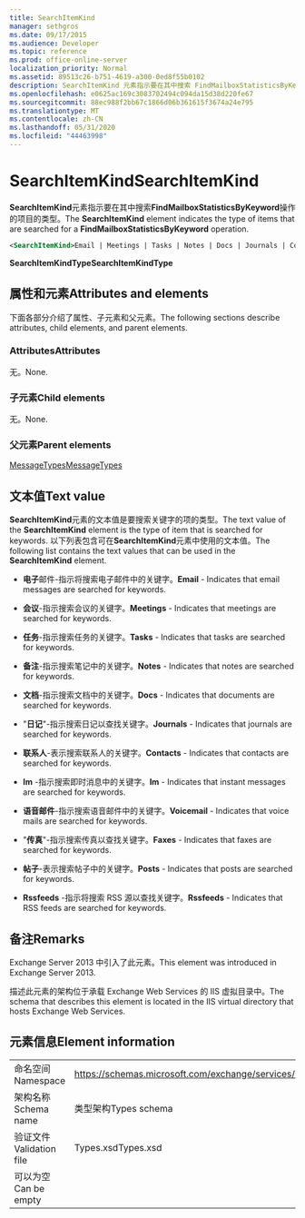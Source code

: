 ```yaml
---
title: SearchItemKind
manager: sethgros
ms.date: 09/17/2015
ms.audience: Developer
ms.topic: reference
ms.prod: office-online-server
localization_priority: Normal
ms.assetid: 89513c26-b751-4619-a300-0ed8f55b0102
description: SearchItemKind 元素指示要在其中搜索 FindMailboxStatisticsByKeyword 操作的项目的类型。
ms.openlocfilehash: e0625ac169c3083702494c094da15d38d220fe67
ms.sourcegitcommit: 88ec988f2bb67c1866d06b361615f3674a24e795
ms.translationtype: MT
ms.contentlocale: zh-CN
ms.lasthandoff: 05/31/2020
ms.locfileid: "44463998"
---
```

# <a name="searchitemkind"></a><span data-ttu-id="e0ca4-103">SearchItemKind</span><span class="sxs-lookup"><span data-stu-id="e0ca4-103">SearchItemKind</span></span>

<span data-ttu-id="e0ca4-104">**SearchItemKind**元素指示要在其中搜索**FindMailboxStatisticsByKeyword**操作的项目的类型。</span><span class="sxs-lookup"><span data-stu-id="e0ca4-104">The **SearchItemKind** element indicates the type of items that are searched for a **FindMailboxStatisticsByKeyword** operation.</span></span> 
  
```XML
<SearchItemKind>Email | Meetings | Tasks | Notes | Docs | Journals | Contacts | Im | Voicemail | Faxes | Posts | Rssfeeds</SearchItemKind>
```

 <span data-ttu-id="e0ca4-105">**SearchItemKindType**</span><span class="sxs-lookup"><span data-stu-id="e0ca4-105">**SearchItemKindType**</span></span>
## <a name="attributes-and-elements"></a><span data-ttu-id="e0ca4-106">属性和元素</span><span class="sxs-lookup"><span data-stu-id="e0ca4-106">Attributes and elements</span></span>

<span data-ttu-id="e0ca4-107">下面各部分介绍了属性、子元素和父元素。</span><span class="sxs-lookup"><span data-stu-id="e0ca4-107">The following sections describe attributes, child elements, and parent elements.</span></span>
  
### <a name="attributes"></a><span data-ttu-id="e0ca4-108">Attributes</span><span class="sxs-lookup"><span data-stu-id="e0ca4-108">Attributes</span></span>

<span data-ttu-id="e0ca4-109">无。</span><span class="sxs-lookup"><span data-stu-id="e0ca4-109">None.</span></span>
  
### <a name="child-elements"></a><span data-ttu-id="e0ca4-110">子元素</span><span class="sxs-lookup"><span data-stu-id="e0ca4-110">Child elements</span></span>

<span data-ttu-id="e0ca4-111">无。</span><span class="sxs-lookup"><span data-stu-id="e0ca4-111">None.</span></span>
  
### <a name="parent-elements"></a><span data-ttu-id="e0ca4-112">父元素</span><span class="sxs-lookup"><span data-stu-id="e0ca4-112">Parent elements</span></span>

[<span data-ttu-id="e0ca4-113">MessageTypes</span><span class="sxs-lookup"><span data-stu-id="e0ca4-113">MessageTypes</span></span>](messagetypes.md)
  
## <a name="text-value"></a><span data-ttu-id="e0ca4-114">文本值</span><span class="sxs-lookup"><span data-stu-id="e0ca4-114">Text value</span></span>

<span data-ttu-id="e0ca4-115">**SearchItemKind**元素的文本值是要搜索关键字的项的类型。</span><span class="sxs-lookup"><span data-stu-id="e0ca4-115">The text value of the **SearchItemKind** element is the type of item that is searched for keywords.</span></span> <span data-ttu-id="e0ca4-116">以下列表包含可在**SearchItemKind**元素中使用的文本值。</span><span class="sxs-lookup"><span data-stu-id="e0ca4-116">The following list contains the text values that can be used in the **SearchItemKind** element.</span></span> 
  
- <span data-ttu-id="e0ca4-117">**电子**邮件-指示将搜索电子邮件中的关键字。</span><span class="sxs-lookup"><span data-stu-id="e0ca4-117">**Email** - Indicates that email messages are searched for keywords.</span></span> 
    
- <span data-ttu-id="e0ca4-118">**会议**-指示搜索会议的关键字。</span><span class="sxs-lookup"><span data-stu-id="e0ca4-118">**Meetings** - Indicates that meetings are searched for keywords.</span></span> 
    
- <span data-ttu-id="e0ca4-119">**任务**-指示搜索任务的关键字。</span><span class="sxs-lookup"><span data-stu-id="e0ca4-119">**Tasks** - Indicates that tasks are searched for keywords.</span></span> 
    
- <span data-ttu-id="e0ca4-120">**备注**-指示搜索笔记中的关键字。</span><span class="sxs-lookup"><span data-stu-id="e0ca4-120">**Notes** - Indicates that notes are searched for keywords.</span></span> 
    
- <span data-ttu-id="e0ca4-121">**文档**-指示搜索文档中的关键字。</span><span class="sxs-lookup"><span data-stu-id="e0ca4-121">**Docs** - Indicates that documents are searched for keywords.</span></span> 
    
- <span data-ttu-id="e0ca4-122">"**日记**"-指示搜索日记以查找关键字。</span><span class="sxs-lookup"><span data-stu-id="e0ca4-122">**Journals** - Indicates that journals are searched for keywords.</span></span> 
    
- <span data-ttu-id="e0ca4-123">**联系人**-表示搜索联系人的关键字。</span><span class="sxs-lookup"><span data-stu-id="e0ca4-123">**Contacts** - Indicates that contacts are searched for keywords.</span></span> 
    
- <span data-ttu-id="e0ca4-124">**Im** -指示搜索即时消息中的关键字。</span><span class="sxs-lookup"><span data-stu-id="e0ca4-124">**Im** - Indicates that instant messages are searched for keywords.</span></span> 
    
- <span data-ttu-id="e0ca4-125">**语音邮件**-指示搜索语音邮件中的关键字。</span><span class="sxs-lookup"><span data-stu-id="e0ca4-125">**Voicemail** - Indicates that voice mails are searched for keywords.</span></span> 
    
- <span data-ttu-id="e0ca4-126">"**传真**"-指示搜索传真以查找关键字。</span><span class="sxs-lookup"><span data-stu-id="e0ca4-126">**Faxes** - Indicates that faxes are searched for keywords.</span></span> 
    
- <span data-ttu-id="e0ca4-127">**帖子**-表示搜索帖子中的关键字。</span><span class="sxs-lookup"><span data-stu-id="e0ca4-127">**Posts** - Indicates that posts are searched for keywords.</span></span> 
    
- <span data-ttu-id="e0ca4-128">**Rssfeeds** -指示将搜索 RSS 源以查找关键字。</span><span class="sxs-lookup"><span data-stu-id="e0ca4-128">**Rssfeeds** - Indicates that RSS feeds are searched for keywords.</span></span> 
    
## <a name="remarks"></a><span data-ttu-id="e0ca4-129">备注</span><span class="sxs-lookup"><span data-stu-id="e0ca4-129">Remarks</span></span>

<span data-ttu-id="e0ca4-130">Exchange Server 2013 中引入了此元素。</span><span class="sxs-lookup"><span data-stu-id="e0ca4-130">This element was introduced in Exchange Server 2013.</span></span>
  
<span data-ttu-id="e0ca4-131">描述此元素的架构位于承载 Exchange Web Services 的 IIS 虚拟目录中。</span><span class="sxs-lookup"><span data-stu-id="e0ca4-131">The schema that describes this element is located in the IIS virtual directory that hosts Exchange Web Services.</span></span>
  
## <a name="element-information"></a><span data-ttu-id="e0ca4-132">元素信息</span><span class="sxs-lookup"><span data-stu-id="e0ca4-132">Element information</span></span>

|||
|:-----|:-----|
|<span data-ttu-id="e0ca4-133">命名空间</span><span class="sxs-lookup"><span data-stu-id="e0ca4-133">Namespace</span></span>  <br/> |https://schemas.microsoft.com/exchange/services/2006/types  <br/> |
|<span data-ttu-id="e0ca4-134">架构名称</span><span class="sxs-lookup"><span data-stu-id="e0ca4-134">Schema name</span></span>  <br/> |<span data-ttu-id="e0ca4-135">类型架构</span><span class="sxs-lookup"><span data-stu-id="e0ca4-135">Types schema</span></span>  <br/> |
|<span data-ttu-id="e0ca4-136">验证文件</span><span class="sxs-lookup"><span data-stu-id="e0ca4-136">Validation file</span></span>  <br/> |<span data-ttu-id="e0ca4-137">Types.xsd</span><span class="sxs-lookup"><span data-stu-id="e0ca4-137">Types.xsd</span></span>  <br/> |
|<span data-ttu-id="e0ca4-138">可以为空</span><span class="sxs-lookup"><span data-stu-id="e0ca4-138">Can be empty</span></span>  <br/> ||
   


